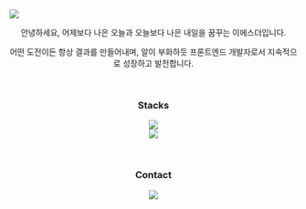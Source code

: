 <img src="https://capsule-render.vercel.app/api?type=venom&height=300&color=F5D38C&text=An%20egg&desc=hatches&fontAlign=43&descAlignY=67&descSize=17&descAlign=47&fontColor=ffffff&stroke=F5D38C&strokeWidth=1" />

<article align="center">
  <p align="center">안녕하세요, 어제보다 나은 오늘과 오늘보다 나은 내일을 꿈꾸는 이에스더입니다.</p>
  
  <p align="center">어떤 도전이든 항상 결과를 만들어내며, 알이 부화하듯 프론트엔드 개발자로서 지속적으로 성장하고 발전합니다.</p>
</article>

<br>

<p align='center'>
  <h3 align='center'>Stacks</h3>
  <p align="center">
    <a href="https://skillicons.dev">
     <img src="https://skillicons.dev/icons?i=js,ts,html,css" />
    </a>
    <br>
    <a href="https://skillicons.dev">
     <img src="https://skillicons.dev/icons?i=react,nextjs,tailwind,styledcomponents" />
    </a>
  </p>
</p>

<br>

<p align='center'>
  <h3 align='center'>Contact</h3>
  <p align="center">
    <a href="mailto:orodae@gmail.com">
     <img src="https://skillicons.dev/icons?i=gmail,linkedin" />
    </a>
  </p>
</p>
